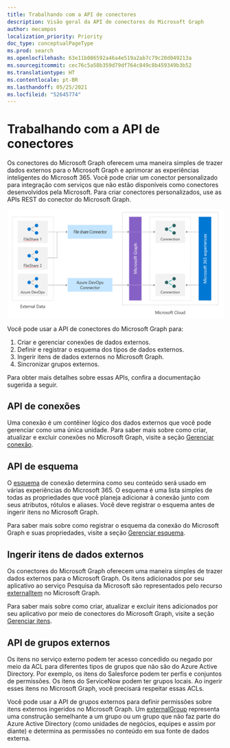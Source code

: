 ```yaml
---
title: Trabalhando com a API de conectores
description: Visão geral da API de conectores do Microsoft Graph
author: mecampos
localization_priority: Priority
doc_type: conceptualPageType
ms.prod: search
ms.openlocfilehash: 63e11b086592a46a4e519a2ab7c79c20d049213a
ms.sourcegitcommit: cec76c5a58b359d79df764c849c8b459349b3b52
ms.translationtype: HT
ms.contentlocale: pt-BR
ms.lasthandoff: 05/25/2021
ms.locfileid: "52645774"
---
```

# <a name="working-with-the-connectors-api"></a>Trabalhando com a API de conectores

Os conectores do Microsoft Graph oferecem uma maneira simples de trazer dados externos para o Microsoft Graph e aprimorar as experiências inteligentes do Microsoft 365. Você pode criar um conector personalizado para integração com serviços que não estão disponíveis como conectores desenvolvidos pela Microsoft. Para criar conectores personalizados, use as APIs REST do conector do Microsoft Graph.

![Imagem mostrando os dados externos chegando através de diferentes tipos de conectores para o Microsoft Graph](./images/connectors-images/api-overview.png)

Você pode usar a API de conectores do Microsoft Graph para:

1. Criar e gerenciar conexões de dados externos.
2. Definir e registrar o esquema dos tipos de dados externos.
3. Ingerir itens de dados externos no Microsoft Graph.
4. Sincronizar grupos externos.

Para obter mais detalhes sobre essas APIs, confira a documentação sugerida a seguir.

## <a name="connections-api"></a>API de conexões

Uma conexão é um contêiner lógico dos dados externos que você pode gerenciar como uma única unidade.
Para saber mais sobre como criar, atualizar e excluir conexões no Microsoft Graph, visite a seção [Gerenciar conexão](connecting-external-content-manage-connections.md).

## <a name="schema-api"></a>API de esquema

O [esquema](/graph/api/resources/schema?view=graph-rest-beta&amp;preserve-view=true) de conexão determina como seu conteúdo será usado em várias experiências do Microsoft 365. O esquema é uma lista simples de todas as propriedades que você planeja adicionar à conexão junto com seus atributos, rótulos e aliases. Você deve registrar o esquema antes de ingerir itens no Microsoft Graph.

Para saber mais sobre como registrar o esquema da conexão do Microsoft Graph e suas propriedades, visite a seção [Gerenciar esquema](connecting-external-content-manage-schema.md).

## <a name="ingest-external-data-items"></a>Ingerir itens de dados externos

Os conectores do Microsoft Graph oferecem uma maneira simples de trazer dados externos para o Microsoft Graph. Os itens adicionados por seu aplicativo ao serviço Pesquisa da Microsoft são representados pelo recurso [externalItem](/graph/api/resources/externalitem?view=graph-rest-beta&preserve-view=true) no Microsoft Graph.

Para saber mais sobre como criar, atualizar e excluir itens adicionados por seu aplicativo por meio de conectores do Microsoft Graph, visite a seção [Gerenciar itens](connecting-external-content-manage-items.md).

## <a name="external-groups-api"></a>API de grupos externos

Os itens no serviço externo podem ter acesso concedido ou negado por meio da ACL para diferentes tipos de grupos que não são do Azure Active Directory. Por exemplo, os itens do Salesforce podem ter perfis e conjuntos de permissões. Os itens do ServiceNow podem ter grupos locais. Ao ingerir esses itens no Microsoft Graph, você precisará respeitar essas ACLs.

Você pode usar a API de grupos externos para definir permissões sobre itens externos ingeridos no Microsoft Graph. Um [externalGroup](/graph/api/externalgroup-post-members?view=graph-rest-beta&amp;preserve-view=true) representa uma construção semelhante a um grupo ou um grupo que não faz parte do Azure Active Directory (como unidades de negócios, equipes e assim por diante) e determina as permissões no conteúdo em sua fonte de dados externa.